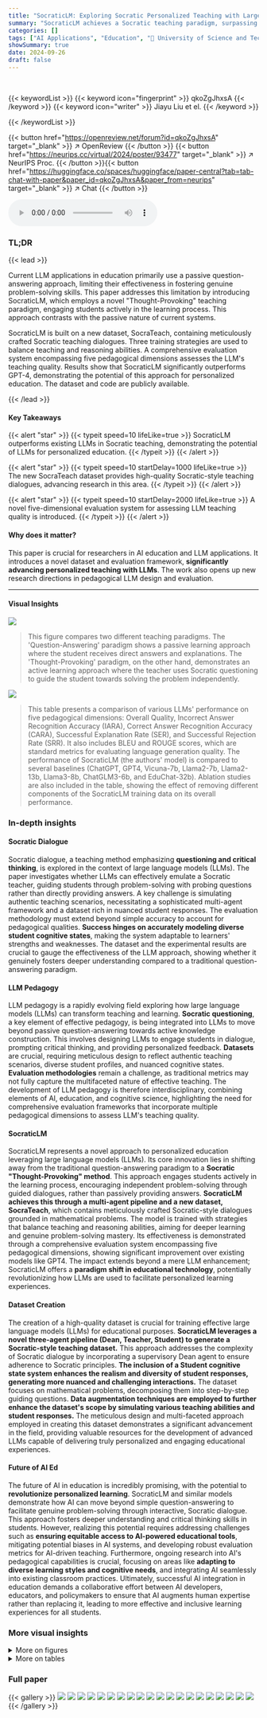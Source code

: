 ```yaml
---
title: "SocraticLM: Exploring Socratic Personalized Teaching with Large Language Models"
summary: "SocraticLM achieves a Socratic teaching paradigm, surpassing GPT-4 by 12%, through a novel multi-agent training pipeline and a comprehensive evaluation system."
categories: []
tags: ["AI Applications", "Education", "🏢 University of Science and Technology of China",]
showSummary: true
date: 2024-09-26
draft: false
---
```


<br>

{{< keywordList >}}
{{< keyword icon="fingerprint" >}} qkoZgJhxsA {{< /keyword >}}
{{< keyword icon="writer" >}} Jiayu Liu et el. {{< /keyword >}}
 
{{< /keywordList >}}

{{< button href="https://openreview.net/forum?id=qkoZgJhxsA" target="_blank" >}}
↗ OpenReview
{{< /button >}}
{{< button href="https://neurips.cc/virtual/2024/poster/93477" target="_blank" >}}
↗ NeurIPS Proc.
{{< /button >}}{{< button href="https://huggingface.co/spaces/huggingface/paper-central?tab=tab-chat-with-paper&paper_id=qkoZgJhxsA&paper_from=neurips" target="_blank" >}}
↗ Chat
{{< /button >}}



<audio controls>
    <source src="https://ai-paper-reviewer.com/qkoZgJhxsA/podcast.wav" type="audio/wav">
    Your browser does not support the audio element.
</audio>


### TL;DR


{{< lead >}}

Current LLM applications in education primarily use a passive question-answering approach, limiting their effectiveness in fostering genuine problem-solving skills. This paper addresses this limitation by introducing SocraticLM, which employs a novel "Thought-Provoking" teaching paradigm, engaging students actively in the learning process.  This approach contrasts with the passive nature of current systems.

SocraticLM is built on a new dataset, SocraTeach, containing meticulously crafted Socratic teaching dialogues. Three training strategies are used to balance teaching and reasoning abilities. A comprehensive evaluation system encompassing five pedagogical dimensions assesses the LLM's teaching quality.  Results show that SocraticLM significantly outperforms GPT-4, demonstrating the potential of this approach for personalized education.  The dataset and code are publicly available.

{{< /lead >}}


#### Key Takeaways

{{< alert "star" >}}
{{< typeit speed=10 lifeLike=true >}} SocraticLM outperforms existing LLMs in Socratic teaching, demonstrating the potential of LLMs for personalized education. {{< /typeit >}}
{{< /alert >}}

{{< alert "star" >}}
{{< typeit speed=10 startDelay=1000 lifeLike=true >}} The new SocraTeach dataset provides high-quality Socratic-style teaching dialogues, advancing research in this area. {{< /typeit >}}
{{< /alert >}}

{{< alert "star" >}}
{{< typeit speed=10 startDelay=2000 lifeLike=true >}} A novel five-dimensional evaluation system for assessing LLM teaching quality is introduced. {{< /typeit >}}
{{< /alert >}}

#### Why does it matter?
This paper is crucial for researchers in AI education and LLM applications.  It introduces a novel dataset and evaluation framework, **significantly advancing personalized teaching with LLMs**. The work also opens up new research directions in pedagogical LLM design and evaluation.

------
#### Visual Insights



![](https://ai-paper-reviewer.com/qkoZgJhxsA/figures_1_1.jpg)

> This figure compares two different teaching paradigms.  The 'Question-Answering' paradigm shows a passive learning approach where the student receives direct answers and explanations. The 'Thought-Provoking' paradigm, on the other hand, demonstrates an active learning approach where the teacher uses Socratic questioning to guide the student towards solving the problem independently.





![](https://ai-paper-reviewer.com/qkoZgJhxsA/tables_7_1.jpg)

> This table presents a comparison of various LLMs' performance on five pedagogical dimensions: Overall Quality, Incorrect Answer Recognition Accuracy (IARA), Correct Answer Recognition Accuracy (CARA), Successful Explanation Rate (SER), and Successful Rejection Rate (SRR).  It also includes BLEU and ROUGE scores, which are standard metrics for evaluating language generation quality.  The performance of SocraticLM (the authors' model) is compared to several baselines (ChatGPT, GPT4, Vicuna-7b, Llama2-7b, Llama2-13b, Llama3-8b, ChatGLM3-6b, and EduChat-32b). Ablation studies are also included in the table, showing the effect of removing different components of the SocraticLM training data on its overall performance.





### In-depth insights


#### Socratic Dialogue
Socratic dialogue, a teaching method emphasizing **questioning and critical thinking**, is explored in the context of large language models (LLMs).  The paper investigates whether LLMs can effectively emulate a Socratic teacher, guiding students through problem-solving with probing questions rather than directly providing answers.  A key challenge is simulating authentic teaching scenarios, necessitating a sophisticated multi-agent framework and a dataset rich in nuanced student responses.  The evaluation methodology must extend beyond simple accuracy to account for pedagogical qualities.   **Success hinges on accurately modeling diverse student cognitive states**, making the system adaptable to learners' strengths and weaknesses. The dataset and the experimental results are crucial to gauge the effectiveness of the LLM approach, showing whether it genuinely fosters deeper understanding compared to a traditional question-answering paradigm.

#### LLM Pedagogy
LLM pedagogy is a rapidly evolving field exploring how large language models (LLMs) can transform teaching and learning.  **Socratic questioning**, a key element of effective pedagogy, is being integrated into LLMs to move beyond passive question-answering towards active knowledge construction.  This involves designing LLMs to engage students in dialogue, prompting critical thinking, and providing personalized feedback.  **Datasets** are crucial, requiring meticulous design to reflect authentic teaching scenarios, diverse student profiles, and nuanced cognitive states.  **Evaluation methodologies** remain a challenge, as traditional metrics may not fully capture the multifaceted nature of effective teaching.  The development of LLM pedagogy is therefore interdisciplinary, combining elements of AI, education, and cognitive science, highlighting the need for comprehensive evaluation frameworks that incorporate multiple pedagogical dimensions to assess LLM's teaching quality.

#### SocraticLM
SocraticLM represents a novel approach to personalized education leveraging large language models (LLMs).  Its core innovation lies in shifting away from the traditional question-answering paradigm to a **Socratic "Thought-Provoking" method**. This approach engages students actively in the learning process, encouraging independent problem-solving through guided dialogues, rather than passively providing answers.  **SocraticLM achieves this through a multi-agent pipeline and a new dataset, SocraTeach**, which contains meticulously crafted Socratic-style dialogues grounded in mathematical problems.  The model is trained with strategies that balance teaching and reasoning abilities, aiming for deeper learning and genuine problem-solving mastery.  Its effectiveness is demonstrated through a comprehensive evaluation system encompassing five pedagogical dimensions, showing significant improvement over existing models like GPT4. The impact extends beyond a mere LLM enhancement; SocraticLM offers a **paradigm shift in educational technology**, potentially revolutionizing how LLMs are used to facilitate personalized learning experiences.

#### Dataset Creation
The creation of a high-quality dataset is crucial for training effective large language models (LLMs) for educational purposes.  **SocraticLM leverages a novel three-agent pipeline (Dean, Teacher, Student) to generate a Socratic-style teaching dataset.** This approach addresses the complexity of Socratic dialogue by incorporating a supervisory Dean agent to ensure adherence to Socratic principles. **The inclusion of a Student cognitive state system enhances the realism and diversity of student responses, generating more nuanced and challenging interactions.** The dataset focuses on mathematical problems, decomposing them into step-by-step guiding questions. **Data augmentation techniques are employed to further enhance the dataset's scope by simulating various teaching abilities and student responses.** The meticulous design and multi-faceted approach employed in creating this dataset demonstrates a significant advancement in the field, providing valuable resources for the development of advanced LLMs capable of delivering truly personalized and engaging educational experiences.

#### Future of AI Ed
The future of AI in education is incredibly promising, with the potential to **revolutionize personalized learning**.  SocraticLM and similar models demonstrate how AI can move beyond simple question-answering to facilitate genuine problem-solving through interactive, Socratic dialogue. This approach fosters deeper understanding and critical thinking skills in students.  However, realizing this potential requires addressing challenges such as **ensuring equitable access to AI-powered educational tools**, mitigating potential biases in AI systems, and developing robust evaluation metrics for AI-driven teaching.  Furthermore, ongoing research into AI's pedagogical capabilities is crucial, focusing on areas like **adapting to diverse learning styles and cognitive needs**, and integrating AI seamlessly into existing classroom practices.  Ultimately, successful AI integration in education demands a collaborative effort between AI developers, educators, and policymakers to ensure that AI augments human expertise rather than replacing it, leading to more effective and inclusive learning experiences for all students.


### More visual insights

<details>
<summary>More on figures
</summary>


![](https://ai-paper-reviewer.com/qkoZgJhxsA/figures_3_1.jpg)

> This figure illustrates two contrasting teaching paradigms: Question-Answering and Thought-Provoking.  The Question-Answering paradigm shows a passive learning process where the student asks questions and the LLM directly provides answers. In contrast, the Thought-Provoking paradigm uses Socratic questioning to guide the student toward problem solving independently. The diagram visually highlights the difference between these two styles of interaction through a sample math problem solving scenario.


![](https://ai-paper-reviewer.com/qkoZgJhxsA/figures_8_1.jpg)

> This figure shows the performance of SocraticLM and GPT4 on problems with varying numbers of step-by-step guiding questions.  The x-axis represents the number of guiding questions, categorized into ranges (1-2, 3-4, 5-6, and ≥7). The y-axis shows the performance scores for four different pedagogical dimensions: IARA (Incorrect Answer Recognition Accuracy), CARA (Correct Answer Recognition Accuracy), SER (Successful Explanation Rate), and SRR (Successful Rejection Rate).  The bars illustrate the scores achieved by each model in each category.  This helps to demonstrate the effectiveness of the two LLMs at handling problems of varying complexity and the relative strengths and weaknesses of each model across different aspects of the teaching process.


![](https://ai-paper-reviewer.com/qkoZgJhxsA/figures_9_1.jpg)

> This figure shows the impact of varying the scale of multi-round dialogues on the performance of SocraticLM across five pedagogical dimensions: Overall Quality, IARA, CARA, SER, and SRR.  The x-axis represents the percentage of multi-round dialogues used in training (25%, 50%, 75%, 100%, and 125%), while the y-axis shows the corresponding performance scores for each dimension.  The results indicate that increasing the amount of training data generally improves performance, but there may be diminishing returns beyond a certain point (around 75% in this case).  The IARA metric, specifically, shows a slight decrease at the 125% data scale, suggesting the importance of balancing different types of training data to avoid overfitting.


![](https://ai-paper-reviewer.com/qkoZgJhxsA/figures_9_2.jpg)

> This figure shows the performance of SocraticLM on the problem-solving tasks (GSM8K and MAWPS) with different ratios of problem-solving data to dialogue data.  The x-axis represents the ratio (α) of problem-solving data, and the y-axis represents the accuracy. The results show that an optimal ratio exists, and having too much or too little problem-solving data leads to suboptimal performance. This highlights the importance of balancing problem-solving and dialogue data during training to achieve optimal performance in both problem-solving and teaching abilities.


![](https://ai-paper-reviewer.com/qkoZgJhxsA/figures_16_1.jpg)

> This figure contrasts two different teaching paradigms: Question-Answering and Thought-Provoking.  The Question-Answering paradigm shows a passive learning approach where the student asks a question and receives a direct answer.  The Thought-Provoking paradigm, on the other hand, shows an active learning approach where the teacher engages the student in a dialogue, using open-ended questions to guide the student towards the solution. This illustrates the core difference between traditional question-answering LLM applications and the novel Socratic teaching method proposed in the paper.


![](https://ai-paper-reviewer.com/qkoZgJhxsA/figures_16_2.jpg)

> This figure compares two teaching paradigms: Question-Answering and Thought-Provoking.  The Question-Answering paradigm shows a passive student receiving direct answers and explanations.  The Thought-Provoking paradigm illustrates an active student engaging in a dialogue with the teacher, prompting deeper understanding through open-ended questions and independent thinking.


![](https://ai-paper-reviewer.com/qkoZgJhxsA/figures_17_1.jpg)

> This figure compares two different teaching paradigms: Question-Answering and Thought-Provoking. The Question-Answering paradigm shows a passive learning process where the student receives direct answers and explanations, exemplified by a simple Q&A interaction. In contrast, the Thought-Provoking paradigm illustrates an active learning process that engages the student in a dialogue, prompting them to think critically and solve problems independently, similar to the Socratic method. This is shown through a multi-turn dialogue with guiding questions to encourage deeper understanding and problem-solving mastery.  The difference highlights the core concept of SocraticLM's approach.


![](https://ai-paper-reviewer.com/qkoZgJhxsA/figures_17_2.jpg)

> This figure shows the distribution of the number of rounds in the SocraTeach dataset's multi-round teaching dialogues (a), and the distribution of student cognitive states in those dialogues (b).  The number of rounds shows the length of the teaching conversations, while the student cognitive states illustrate the diversity of simulated student profiles across different comprehension levels, calculation abilities, knowledge, and learning enthusiasm. The distributions help to understand the characteristics and balance of the dataset.


![](https://ai-paper-reviewer.com/qkoZgJhxsA/figures_18_1.jpg)

> This figure illustrates two different teaching paradigms: Question-Answering and Thought-Provoking.  The Question-Answering paradigm shows a passive interaction where the student asks a question and receives a direct answer.  In contrast, the Thought-Provoking paradigm depicts an active, Socratic dialogue where the teacher guides the student to the solution through a series of questions, encouraging independent problem-solving.


![](https://ai-paper-reviewer.com/qkoZgJhxsA/figures_18_2.jpg)

> This figure contrasts two teaching paradigms: Question-Answering and Thought-Provoking.  The Question-Answering paradigm shows a passive learning experience where the student asks a question and the LLM directly provides an answer. The Thought-Provoking paradigm illustrates an active learning process, mimicking a Socratic dialogue.  Here, the LLM engages the student in a multi-turn conversation, guiding them through the problem-solving process with open-ended questions and prompting deeper thinking rather than simply providing direct answers. This highlights the difference between passive information delivery and active knowledge construction.


</details>




<details>
<summary>More on tables
</summary>


![](https://ai-paper-reviewer.com/qkoZgJhxsA/tables_8_1.jpg)
> This table presents the results of an ablation study on the SocraticLM model.  It shows the impact of removing the problem-solving data and each of the three training strategies (Separate Training, Instruction Tuning, Mixed Prompt Setting) on the overall teaching performance (Overall) and problem-solving accuracy on two benchmark datasets (GSM8K and MAWPS).  The results demonstrate the contribution of each component to the overall performance of the model.

![](https://ai-paper-reviewer.com/qkoZgJhxsA/tables_17_1.jpg)
> This table presents the performance comparison of several language models (LLMs) on five pedagogical dimensions: Overall Quality, Incorrect Answer Recognition Accuracy (IARA), Correct Answer Recognition Accuracy (CARA), Successful Explanation Rate (SER), and Successful Rejection Rate (SRR).  The models are evaluated on their ability to engage in Socratic-style teaching.  Higher scores indicate better performance across the pedagogical dimensions. SocraticLM, the model proposed in the paper, achieves significantly better results than other models including GPT4 on most metrics.

</details>




### Full paper

{{< gallery >}}
<img src="https://ai-paper-reviewer.com/qkoZgJhxsA/1.png" class="grid-w50 md:grid-w33 xl:grid-w25" />
<img src="https://ai-paper-reviewer.com/qkoZgJhxsA/2.png" class="grid-w50 md:grid-w33 xl:grid-w25" />
<img src="https://ai-paper-reviewer.com/qkoZgJhxsA/3.png" class="grid-w50 md:grid-w33 xl:grid-w25" />
<img src="https://ai-paper-reviewer.com/qkoZgJhxsA/4.png" class="grid-w50 md:grid-w33 xl:grid-w25" />
<img src="https://ai-paper-reviewer.com/qkoZgJhxsA/5.png" class="grid-w50 md:grid-w33 xl:grid-w25" />
<img src="https://ai-paper-reviewer.com/qkoZgJhxsA/6.png" class="grid-w50 md:grid-w33 xl:grid-w25" />
<img src="https://ai-paper-reviewer.com/qkoZgJhxsA/7.png" class="grid-w50 md:grid-w33 xl:grid-w25" />
<img src="https://ai-paper-reviewer.com/qkoZgJhxsA/8.png" class="grid-w50 md:grid-w33 xl:grid-w25" />
<img src="https://ai-paper-reviewer.com/qkoZgJhxsA/9.png" class="grid-w50 md:grid-w33 xl:grid-w25" />
<img src="https://ai-paper-reviewer.com/qkoZgJhxsA/10.png" class="grid-w50 md:grid-w33 xl:grid-w25" />
<img src="https://ai-paper-reviewer.com/qkoZgJhxsA/11.png" class="grid-w50 md:grid-w33 xl:grid-w25" />
<img src="https://ai-paper-reviewer.com/qkoZgJhxsA/12.png" class="grid-w50 md:grid-w33 xl:grid-w25" />
<img src="https://ai-paper-reviewer.com/qkoZgJhxsA/13.png" class="grid-w50 md:grid-w33 xl:grid-w25" />
<img src="https://ai-paper-reviewer.com/qkoZgJhxsA/14.png" class="grid-w50 md:grid-w33 xl:grid-w25" />
<img src="https://ai-paper-reviewer.com/qkoZgJhxsA/15.png" class="grid-w50 md:grid-w33 xl:grid-w25" />
<img src="https://ai-paper-reviewer.com/qkoZgJhxsA/16.png" class="grid-w50 md:grid-w33 xl:grid-w25" />
<img src="https://ai-paper-reviewer.com/qkoZgJhxsA/17.png" class="grid-w50 md:grid-w33 xl:grid-w25" />
<img src="https://ai-paper-reviewer.com/qkoZgJhxsA/18.png" class="grid-w50 md:grid-w33 xl:grid-w25" />
<img src="https://ai-paper-reviewer.com/qkoZgJhxsA/19.png" class="grid-w50 md:grid-w33 xl:grid-w25" />
<img src="https://ai-paper-reviewer.com/qkoZgJhxsA/20.png" class="grid-w50 md:grid-w33 xl:grid-w25" />
{{< /gallery >}}